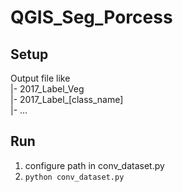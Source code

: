 # QGIS_Seg_Porcess  

## Setup  
Output file like  
|- 2017_Label_Veg  
|- 2017_Label_[class_name]  
|- ...  

## Run  
1. configure path in conv_dataset.py  
2. ` python conv_dataset.py `  